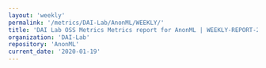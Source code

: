 ```yaml
---
layout: 'weekly'
permalink: '/metrics/DAI-Lab/AnonML/WEEKLY/'
title: 'DAI Lab OSS Metrics Metrics report for AnonML | WEEKLY-REPORT-2020-01-19'
organization: 'DAI-Lab'
repository: 'AnonML'
current_date: '2020-01-19'
---
```

